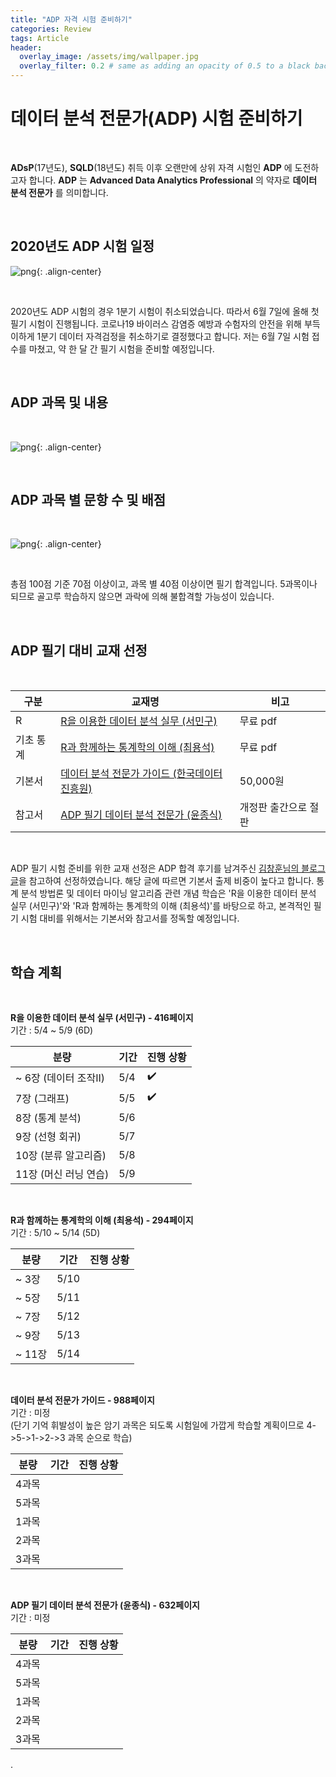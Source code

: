 ```yaml
---
title: "ADP 자격 시험 준비하기"
categories: Review
tags: Article
header:
  overlay_image: /assets/img/wallpaper.jpg
  overlay_filter: 0.2 # same as adding an opacity of 0.5 to a black background
---
```


# 데이터 분석 전문가(ADP) 시험 준비하기

<br>

**ADsP**(17년도), **SQLD**(18년도) 취득 이후 오랜만에 상위 자격 시험인 **ADP** 에 도전하고자 합니다. **ADP** 는 **Advanced Data Analytics Professional** 의 약자로 **데이터 분석 전문가** 를 의미합니다.

<br>

## 2020년도 ADP 시험 일정

![png](/assets/img/post_img/2020-05-04-adp/adp-00.png){: .align-center}

<br>

2020년도 ADP 시험의 경우 1분기 시험이 취소되었습니다. 따라서 6월 7일에 올해 첫 필기 시험이 진행됩니다. 코로나19 바이러스 감염증 예방과 수험자의 안전을 위해 부득이하게 1분기 데이터 자격검정을 취소하기로 결정했다고 합니다. 저는 6월 7일 시험 접수를 마쳤고, 약 한 달 간 필기 시험을 준비할 예정입니다.

<br>

## ADP 과목 및 내용

<br>

![png](/assets/img/post_img/2020-05-04-adp/adp-01.png){: .align-center}

<br>

## ADP 과목 별 문항 수 및 배점

<br>

![png](/assets/img/post_img/2020-05-04-adp/adp-02.png){: .align-center}

<br>

총점 100점 기준 70점 이상이고, 과목 별 40점 이상이면 필기 합격입니다. 5과목이나 되므로 골고루 학습하지 않으면 과락에 의해 불합격할 가능성이 있습니다.


<br>

## ADP 필기 대비 교재 선정

<br>

구분  | 교재명 | 비고
---- | ------ | ----
R | [R을 이용한 데이터 분석 실무 (서민구)](http://r4pda.co.kr/pdf/r4pda_2014_03_02.pdf) | 무료 pdf
기초 통계 | [R과 함께하는 통계학의 이해 (최용석)](http://www.bigbook.or.kr/bbs/bbs/download.php?bo_table=bo16&wr_id=5&no=1) | 무료 pdf
기본서 | [데이터 분석 전문가 가이드 (한국데이터진흥원)](http://www.yes24.com/Product/Goods/29430751?Acode=101) | 50,000원
참고서 | [ADP 필기 데이터 분석 전문가 (윤종식)](http://www.yes24.com/Product/Goods/70933549?Acode=101) | 개정판 출간으로 절판

<br>

ADP 필기 시험 준비를 위한 교재 선정은 ADP 합격 후기를 남겨주신 [김창훈님의 블로그 글](https://m.blog.naver.com/sujebee/220594025991)을 참고하여 선정하였습니다. 해당 글에 따르면 기본서 출제 비중이 높다고 합니다. 통계 분석 방법론 및 데이터 마이닝 알고리즘 관련 개념 학습은 'R을 이용한 데이터 분석 실무 (서민구)'와 'R과 함께하는 통계학의 이해 (최용석)'를 바탕으로 하고, 본격적인 필기 시험 대비를 위해서는 기본서와 참고서를 정독할 예정입니다.

<br>

## 학습 계획

<br>

**R을 이용한 데이터 분석 실무 (서민구) - 416페이지**  
기간 : 5/4 ~ 5/9 (6D)  

분량                    | 기간           | 진행 상황
-----------------------|---------------|-------------------
~ 6장 (데이터 조작II)   | 5/4           | :heavy_check_mark:
7장 (그래프)            | 5/5          | :heavy_check_mark:
8장 (통계 분석)         | 5/6          |
9장 (선형 회귀)         | 5/7          |
10장 (분류 알고리즘)    | 5/8          |
11장 (머신 러닝 연습)   | 5/9          |

<br>

**R과 함께하는 통계학의 이해 (최용석) - 294페이지**  
기간 : 5/10 ~ 5/14 (5D)  

분량              | 기간           | 진행 상황
-----------------|---------------|-------------------
~ 3장            | 5/10          |
~ 5장            | 5/11          |
~ 7장            | 5/12          |
~ 9장            | 5/13          |
~ 11장           | 5/14          |

<br>

**데이터 분석 전문가 가이드 - 988페이지**  
기간 : 미정  
(단기 기억 휘발성이 높은 암기 과목은 되도록 시험일에 가깝게 학습할 계획이므로 4->5->1->2->3 과목 순으로 학습)

분량              | 기간           | 진행 상황
-----------------|---------------|-------------------
4과목             |               |
5과목             |               |
1과목             |               |
2과목             |               |
3과목             |               |

<br>

**ADP 필기 데이터 분석 전문가 (윤종식) - 632페이지**  
기간 : 미정

분량              | 기간           | 진행 상황
-----------------|---------------|-------------------
4과목             |               |
5과목             |               |
1과목             |               |
2과목             |               |
3과목             |               |




























.
